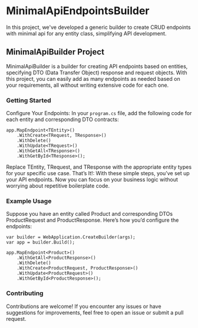 # MinimalApiEndpointsBuilder
In this project, we've developed a generic builder to create CRUD endpoints with minimal api for any entity class, simplifying API development.

## MinimalApiBuilder Project
MinimalApiBuilder is a builder for creating API endpoints based on entities, specifying DTO (Data Transfer Object) response and request objects. With this project, you can easily add as many endpoints as needed based on your requirements, all without writing extensive code for each one.

### Getting Started

Configure Your Endpoints: In your `program.cs` file, add the following code for each entity and corresponding DTO contracts:
```
app.MapEndpoint<TEntity>()
    .WithCreate<TRequest, TResponse>()
    .WithDelete()
    .WithUpdate<TRequest>()
    .WithGetAll<TResponse>()
    .WithGetById<TResponse>();
```

Replace TEntity, TRequest, and TResponse with the appropriate entity types for your specific use case.
That’s It!: With these simple steps, you’ve set up your API endpoints. Now you can focus on your business logic without worrying about repetitive boilerplate code.

### Example Usage

Suppose you have an entity called Product and corresponding DTOs ProductRequest and ProductResponse. Here’s how you’d configure the endpoints:
```
var builder = WebApplication.CreateBuilder(args);
var app = builder.Build();

app.MapEndpoint<Product>()
    .WithGetAll<ProductResponse>()
    .WithDelete()
    .WithCreate<ProductRequest, ProductResponse>()
    .WithUpdate<ProductRequest>()
    .WithGetById<ProductResponse>();
```

### Contributing
Contributions are welcome! If you encounter any issues or have suggestions for improvements, feel free to open an issue or submit a pull request.
